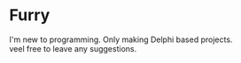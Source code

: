 # Furry
I'm new to programming. 
Only making Delphi based projects.    
veel free to leave any suggestions.
